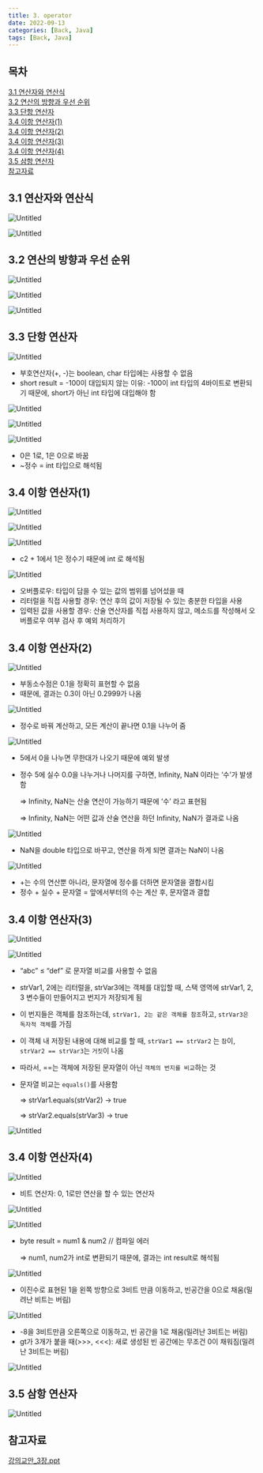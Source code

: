 ```yaml
---
title: 3. operator
date: 2022-09-13
categories: [Back, Java]
tags: [Back, Java]
---
```


## 목차
[3.1 연산자와 연산식](#31-연산자와-연산식)   
[3.2 연산의 방향과 우선 순위](#32-연산의-방향과-우선-순위)   
[3.3 단항 연산자](#33-단항-연산자)   
[3.4 이항 연산자(1)](#34-이항-연산자1)   
[3.4 이항 연산자(2)](#34-이항-연산자2)   
[3.4 이항 연산자(3)](#34-이항-연산자3)   
[3.4 이항 연산자(4)](#34-이항-연산자4)   
[3.5 삼항 연산자](#35-삼항-연산자)   
[참고자료](#참고자료)   

## **3.1 연산자와 연산식**

![Untitled](https://github.com/abarthdew/this-is-java/raw/main/00.basics/images/3.png)

![Untitled](https://github.com/abarthdew/this-is-java/raw/main/00.basics/images/3(1).png)

## **3.2 연산의 방향과 우선 순위**

![Untitled](https://github.com/abarthdew/this-is-java/raw/main/00.basics/images/3(2).png)

![Untitled](https://github.com/abarthdew/this-is-java/raw/main/00.basics/images/3(3).png)

![Untitled](https://github.com/abarthdew/this-is-java/raw/main/00.basics/images/3(4).png)

## **3.3 단항 연산자**

![Untitled](https://github.com/abarthdew/this-is-java/raw/main/00.basics/images/3(5).png)

- 부호연산자(+, -)는 boolean, char 타입에는 사용할 수 없음
- short result = -100이 대입되지 않는 이유: -100이 int 타입의 4바이트로 변환되기 때문에, short가 아닌 int 타입에 대입해야 함

![Untitled](https://github.com/abarthdew/this-is-java/raw/main/00.basics/images/3(6).png)

![Untitled](https://github.com/abarthdew/this-is-java/raw/main/00.basics/images/3(7).png)

![Untitled](https://github.com/abarthdew/this-is-java/raw/main/00.basics/images/3(8).png)

- 0은 1로, 1은 0으로 바꿈
- ~정수 = int 타입으로 해석됨

## **3.4 이항 연산자(1)**

![Untitled](https://github.com/abarthdew/this-is-java/raw/main/00.basics/images/3(9).png)

![Untitled](https://github.com/abarthdew/this-is-java/raw/main/00.basics/images/3(10).png)

![Untitled](https://github.com/abarthdew/this-is-java/raw/main/00.basics/images/3(11).png)

- c2 + 1에서 1은 정수기 때문에 int 로 해석됨

![Untitled](https://github.com/abarthdew/this-is-java/raw/main/00.basics/images/3(12).png)

- 오버플로우: 타입이 담을 수 있는 값의 범위를 넘어섰을 때
- 리터럴을 직접 사용할 경우: 연산 후의 값이 저장될 수 있는 충분한 타입을 사용
- 입력된 값을 사용할 경우: 산술 연산자를 직접 사용하지 않고, 메소드를 작성해서 오버플로우 여부 검사 후 예외 처리하기

## **3.4 이항 연산자(2)**

![Untitled](https://github.com/abarthdew/this-is-java/raw/main/00.basics/images/3(13).png)

- 부동소수점은 0.1을 정확히 표현할 수 없음
- 때문에, 결과는 0.3이 아닌 0.2999가 나옴

![Untitled](https://github.com/abarthdew/this-is-java/raw/main/00.basics/images/3(14).png)

- 정수로 바꿔 계산하고, 모든 계산이 끝나면 0.1을 나누어 줌

![Untitled](https://github.com/abarthdew/this-is-java/raw/main/00.basics/images/3(15).png)

- 5에서 0을 나누면 무한대가 나오기 때문에 예외 발생
- 정수 5에 실수 0.0을 나누거나 나머지를 구하면, Infinity, NaN 이라는 ‘수’가 발생함
    
    ⇒ Infinity, NaN는 산술 연산이 가능하기 때문에 ‘수’ 라고 표현됨
    
    ⇒ Infinity, NaN는 어떤 값과 산술 연산을 하던 Infinity, NaN가 결과로 나옴
    

![Untitled](https://github.com/abarthdew/this-is-java/raw/main/00.basics/images/3(16).png)

- NaN을 double 타입으로 바꾸고, 연산을 하게 되면 결과는 NaN이 나옴

![Untitled](https://github.com/abarthdew/this-is-java/raw/main/00.basics/images/3(17).png)

- +는 수의 연산뿐 아니라, 문자열에 정수를 더하면 문자열을 결합시킴
- 정수 + 실수 + 문자열 = 앞에서부터의 수는 계산 후, 문자열과 결합

## **3.4 이항 연산자(3)**

![Untitled](https://github.com/abarthdew/this-is-java/raw/main/00.basics/images/3(18).png)

![Untitled](https://github.com/abarthdew/this-is-java/raw/main/00.basics/images/3(19).png)

- “abc” ≤ “def” 로 문자열 비교를 사용할 수 없음
- strVar1, 2에는 리터럴을, strVar3에는 객체를 대입할 때, 스택 영역에 strVar1, 2, 3 변수들이 만들어지고 번지가 저장되게 됨
- 이 번지들은 객체를 참조하는데, `strVar1, 2는 같은 객체를 참조`하고, `strVar3은 독자적 객체`를 가짐
- 이 객체 내 저장된 내용에 대해 비교를 할 때, `strVar1 == strVar2` 는 `참`이, `strVar2 == strVar3`는 `거짓`이 나옴
- 따라서, ==는 객체에 저장된 문자열이 아닌 `객체의 번지를 비교`하는 것
- 문자열 비교는 `equals()`를 사용함
    
    ⇒ strVar1.equals(strVar2) → true
    
    ⇒ strVar2.equals(strVar3) → true
    

![Untitled](https://github.com/abarthdew/this-is-java/raw/main/00.basics/images/3(20).png)

## **3.4 이항 연산자(4)**

![Untitled](https://github.com/abarthdew/this-is-java/raw/main/00.basics/images/3(21).png)

- 비트 연산자: 0, 1로만 연산을 할 수 있는 연산자

![Untitled](https://github.com/abarthdew/this-is-java/raw/main/00.basics/images/3(22).png)

![Untitled](https://github.com/abarthdew/this-is-java/raw/main/00.basics/images/3(23).png)

- byte result = num1 & num2  // 컴파일 에러
    
    ⇒ num1, num2가 int로 변환되기 때문에, 결과는 int result로 해석됨
    

![Untitled](https://github.com/abarthdew/this-is-java/raw/main/00.basics/images/3(24).png)

- 이진수로 표현된 1을 왼쪽 방향으로 3비트 만큼 이동하고, 빈공간을 0으로 채움(밀려난 비트는 버림)

![Untitled](https://github.com/abarthdew/this-is-java/raw/main/00.basics/images/3(25).png)

- -8을 3비트만큼 오른쪽으로 이동하고, 빈 공간을 1로 채움(밀려난 3비트는 버림)
- gt가 3개가 붙을 때(>>>, <<<): 새로 생성된 빈 공간에는 무조건 0이 채워짐(밀려난 3비트는 버림)

![Untitled](https://github.com/abarthdew/this-is-java/raw/main/00.basics/images/3(26).png)

## **3.5 삼항 연산자**

![Untitled](https://github.com/abarthdew/this-is-java/raw/main/00.basics/images/3(27).png)

## 참고자료

[강의교안_3장.ppt](https://github.com/abarthdew/this-is-Java/blob/main/00.basics/files/%EA%B0%95%EC%9D%98%EA%B5%90%EC%95%88_3%EC%9E%A5.ppt)